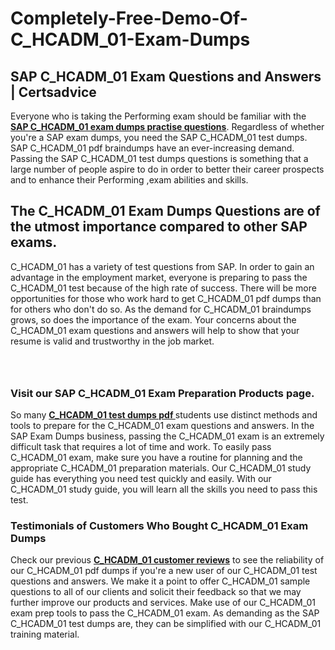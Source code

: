 # Completely-Free-Demo-Of-C_HCADM_01-Exam-Dumps
<h2><strong>SAP C_HCADM_01 Exam Questions and Answers | Certsadvice</strong></h2> <p>Everyone who is taking the Performing exam should be familiar with the <a href="http://www.certsadvice.com/sap/c_hcadm_01-practice-questions"><strong>SAP C_HCADM_01 exam dumps practise questions</strong></a>. Regardless of whether you&#39;re a SAP exam dumps, you need the SAP C_HCADM_01 test dumps. SAP C_HCADM_01 pdf braindumps have an ever-increasing demand. Passing the SAP C_HCADM_01 test dumps questions is something that a large number of people aspire to do in order to better their career prospects and to enhance their Performing ,exam abilities and skills.</p> <h2><strong>The C_HCADM_01 Exam Dumps Questions are of the utmost importance compared to other SAP exams.</strong></h2> <p>C_HCADM_01 has a variety of test questions from SAP. In order to gain an advantage in the employment market, everyone is preparing to pass the C_HCADM_01 test because of the high rate of success. There will be more opportunities for those who work hard to get C_HCADM_01 pdf dumps than for others who don&#39;t do so. As the demand for C_HCADM_01 braindumps grows, so does the importance of the exam. Your concerns about the C_HCADM_01 exam questions and answers will help to show that your resume is valid and trustworthy in the job market.</p> <p><a href="http://www.certsadvice.com/sap/c_hcadm_01-practice-questions" style="display: block; padding: 1em 0; text-align: center; "><img alt="" src="https://1.bp.blogspot.com/-RUOr8Wn-CRk/YUYAxC8kcHI/AAAAAAAAAnw/F7BbdI3tw8QDj5z8iX0vQAioQzKiUxduwCLcBGAsYHQ/s0/unnamed.jpg" /></a></p> <h3><strong>Visit our SAP C_HCADM_01 Exam Preparation Products page.</strong></h3> <p>So many <a href="http://www.certsadvice.com/sap/c_hcadm_01-practice-questions"><strong>C_HCADM_01 test dumps pdf </strong></a>students use distinct methods and tools to prepare for the C_HCADM_01 exam questions and answers. In the SAP Exam Dumps business, passing the C_HCADM_01 exam is an extremely difficult task that requires a lot of time and work. To easily pass C_HCADM_01 exam, make sure you have a routine for planning and the appropriate C_HCADM_01 preparation materials. Our C_HCADM_01 study guide has everything you need test quickly and easily. With our C_HCADM_01 study guide, you will learn all the skills you need to pass this test.</p> <h3><strong>Testimonials of Customers Who Bought C_HCADM_01 Exam Dumps</strong></h3> <p>Check our previous <a href="http://www.certsadvice.com/sap/c_hcadm_01-practice-questions"><strong>C_HCADM_01 customer reviews</strong></a> to see the reliability of our C_HCADM_01 pdf dumps if you&#39;re a new user of our C_HCADM_01 test questions and answers. We make it a point to offer C_HCADM_01 sample questions to all of our clients and solicit their feedback so that we may further improve our products and services. Make use of our C_HCADM_01 exam prep tools to pass the C_HCADM_01 exam. As demanding as the SAP C_HCADM_01 test dumps are, they can be simplified with our C_HCADM_01 training material.</p>
